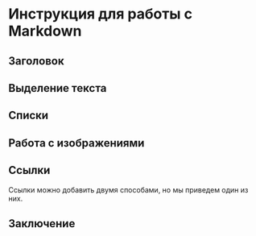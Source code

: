 # Инструкция для работы с Markdown

## Заголовок

## Выделение текста

## Списки

## Работа с изображениями

## Ссылки

Ссылки можно добавить двумя способами, но мы приведем один из них.

## Заключение

##